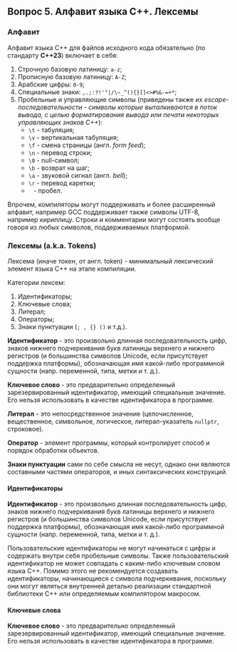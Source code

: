 ## Вопрос 5. Алфавит языка С++. Лексемы

### Алфавит

Алфавит языка C++ для файлов исходного кода обязательно (по стандарту **С++23**) включает в себя:

1) Строчную базовую латиницу: `a-z`;
2) Прописную базовую латиницу: `A-Z`;
3) Арабские цифры: `0-9`;
4) Специальные знаки: `,.;:?!'"|/\~_^(){}[]<>#%&-=+*`;
5) Пробельные и управляющие символы (приведены также их *escape-последовательности - символы которые выталкиваются в поток вывода, с целью форматирования вывода или печати некоторых управляющих знаков С++*):
    - `\t` - табуляция;
    - `\v` - вертикальная табуляция;
    - `\f` - смена страницы (англ. *form feed*);
    - `\n` - перевод строки;
    - `\0` - null-символ;
    - `\b` - возврат на шаг;
    - `\a` - звуковой сигнал (англ. *bell*);
    - `\r` - перевод каретки;
    - ` ` - пробел.

Впрочем, компиляторы могут поддерживать и более расширенный алфавит, например GCC поддерживает также символы UTF-8, например кириллицу.
Строки и комментарии могут состоять вообще говоря из любых символов, поддерживаемых платформой.

### Лексемы (a.k.a. Tokens)

Лексема (иначе *токен*, от англ. token) - минимальный лексический элемент языка С++ на этапе компиляции.

Категории лексем:
1) Идентификаторы;
2) Ключевые слова;
3) Литерал;
4) Операторы;
5) Знаки пунктуации (`; , {} ()` и т.д.).

**Идентификатор** - это произвольно длинная последовательность цифр, знаков нижнего подчеркивания букв латиницы верхнего и нижнего регистров (и большинства символов Unicode, если присутствует поддержка платформы), обозначающая имя какой-либо программной сущности (напр. переменной, типа, метки и т. д.).

**Ключевое слово** - это предварительно определенный зарезервированный идентификатор, имеющий специальные значение. Его нельзя использовать в качестве идентификатора в программе.

**Литерал** - это непосредственное значение (целочисленное, вещественное, символьное, логическое, литерал-указатель `nullptr`, строковое).

**Оператор** - элемент программы, который контролирует способ и порядок обработки объектов.

**Знаки пунктуации** сами по себе смысла не несут, однако они являются составными частями операторов, и иных синтаксических конструкций.

#### Идентификаторы

**Идентификатор** - это произвольно длинная последовательность цифр, знаков нижнего подчеркивания букв латиницы верхнего и нижнего регистров (и большинства символов Unicode, если присутствует поддержка платформы), обозначающая имя какой-либо программной сущности (напр. переменной, типа, метки и т. д.).

Пользовательские идентификаторы не могут начинаться с цифры и содержать внутри себя пробельные символы. Также пользовательский идентификатор не может совпадать с каким-либо ключевым словом языка С++. Помимо этого не рекомендуется создавать идентификаторы, начинающиеся с символа подчеркивания, поскольку они могут являться внутренней деталью реализации стандартной библиотеки С++ или определяемым компилятором макросом.

#### Ключевые слова

**Ключевое слово** - это предварительно определенный зарезервированный идентификатор, имеющий специальные значение. Его нельзя использовать в качестве идентификатора в программе.
